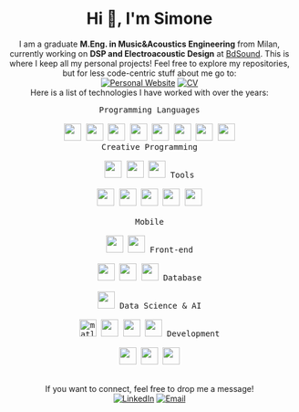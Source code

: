 <h1 align="center">Hi 👋, I'm Simone</h1>

<div align=center>
  I am a graduate <b>M.Eng. in Music&Acoustics Engineering</b> from Milan, currently working on <b>DSP and Electroacoustic Design</b> at <a href="https://www.bdsound.com/">BdSound</a>. This is where I keep all my personal projects! Feel free to explore my repositories, but for less code-centric stuff about me go to:
</div>

<div align=center>
  <a href="https://www.magiwanders.com/"><img src="https://img.shields.io/badge/Personal%20Website-a?style=for-the-badge&color=green&link=https%3A%2F%2Fwww.magiwanders.com" alt="Personal Website" /></a>  
  <a href="https://www.magiwanders.com/about/SimoneShawnCazzaniga_CV_202309.pdf"><img src="https://img.shields.io/badge/CV-a?style=for-the-badge&color=orange&link=https%3A%2F%2Fwww.magiwanders.com%2Fabout%2FSimoneShawnCazzaniga_CV_202309.pdf" alt="CV" /> </a>
</div>

<div align=center>
Here is a list of technologies I have worked with over the years:
<div>
  <p style="display: inline-block;" align="center">
    <kbd>
      <kbd>Programming Languages</kbd>
      <br>
      <br>
      <img width="30px" src="https://cdn.jsdelivr.net/gh/devicons/devicon/icons/c/c-original.svg" /> 
      <img width="30px" src="https://cdn.jsdelivr.net/gh/devicons/devicon/icons/cplusplus/cplusplus-original.svg" /> 
      <img width="30px" src="https://cdn.jsdelivr.net/gh/devicons/devicon/icons/csharp/csharp-original.svg" /> 
      <img width="30px" src="https://cdn.jsdelivr.net/gh/devicons/devicon/icons/rust/rust-plain.svg" />
      <img width="30px" src="https://cdn.jsdelivr.net/gh/devicons/devicon/icons/python/python-original.svg" />
      <img width="30px" src="https://cdn.jsdelivr.net/gh/devicons/devicon/icons/javascript/javascript-original.svg" /> 
      <img width="30px" src="https://cdn.jsdelivr.net/gh/devicons/devicon/icons/java/java-plain.svg" />
      <img width="30px" src="https://api.iconify.design/file-icons/supercollider.svg" />
      <br>
    </kbd>
    <kbd>
      <kbd>Creative Programming</kbd>
      <br>
      <br>
      <img width="30px" src="https://api.iconify.design/simple-icons/juce.svg" />
      <img width="30px" src="https://api.iconify.design/logos/openframeworks.svg" />
      <img width="30px" src="https://api.iconify.design/devicon/processing.svg" />
  </kbd>
        <kbd>
      <kbd>Tools</kbd>
      <br>
      <br>
      <img width="30px" src="https://cdn.jsdelivr.net/gh/devicons/devicon/icons/vscode/vscode-original.svg" />
      <img width="30px" src="https://cdn.jsdelivr.net/gh/devicons/devicon/icons/jupyter/jupyter-original.svg" />
      <img width="30px" src="https://cdn.jsdelivr.net/gh/devicons/devicon/icons/intellij/intellij-original.svg" />
        <img width="30px" src="https://cdn.jsdelivr.net/gh/devicons/devicon/icons/unity/unity-original.svg" />
      <img width="30px" src="https://api.iconify.design/fad/logo-reaper.svg" />
  </kbd>
        <br><br>
     <kbd>
      <kbd>Mobile</kbd>
      <br>
      <br>
      <img width="30px" src="https://cdn.jsdelivr.net/gh/devicons/devicon/icons/dart/dart-original.svg" />
      <img width="30px" src="https://cdn.jsdelivr.net/gh/devicons/devicon/icons/flutter/flutter-plain.svg" />
    </kbd>
    <kbd>
      <kbd>Front-end</kbd>
      <br>
      <br>
      <img width="30px" src="https://cdn.jsdelivr.net/gh/devicons/devicon/icons/html5/html5-original.svg" /> 
      <img width="30px" src="https://cdn.jsdelivr.net/gh/devicons/devicon/icons/css3/css3-plain-wordmark.svg" /> 
      <img width="30px" src="https://api.iconify.design/vscode-icons/file-type-vite.svg" /> 
    </kbd>
    <kbd>
      <kbd>Database</kbd>
      <br>
      <br>
      <img width="30px" src="https://cdn.jsdelivr.net/gh/devicons/devicon/icons/firebase/firebase-plain.svg" />
    </kbd>
    <kbd>
      <kbd>Data Science & AI</kbd>
      <br>
      <br>
      <img title="matlab" width="30px" src="https://cdn.jsdelivr.net/gh/devicons/devicon/icons/matlab/matlab-original.svg" />
      <img width="30px" src="https://cdn.jsdelivr.net/gh/devicons/devicon/icons/tensorflow/tensorflow-original.svg" />
      <img width="30px" src="https://cdn.jsdelivr.net/gh/devicons/devicon/icons/numpy/numpy-original.svg" />
      <img width="30px" src="https://cdn.jsdelivr.net/gh/devicons/devicon/icons/pandas/pandas-original.svg" />
    </kbd>
    <kbd>
      <kbd>Development</kbd>
      <br>
      <br>
      <img width="30px" src="https://cdn.jsdelivr.net/gh/devicons/devicon/icons/bash/bash-original.svg" />
      <img width="30px" src="https://cdn.jsdelivr.net/gh/devicons/devicon/icons/git/git-plain.svg" />
      <img width="30px" src="https://cdn.jsdelivr.net/gh/devicons/devicon/icons/docker/docker-plain.svg" />
    </kbd>
  </p>
</div>

<br>
<div align=center>
  If you want to connect, feel free to drop me a message!
</div>

<div align=center>
  <a href="https://www.linkedin.com/in/simone-shawn-cazzaniga/"><img src="https://img.shields.io/static/v1?style=for-the-badge&message=LinkedIn&color=0A66C2&logo=LinkedIn&logoColor=FFFFFF&label=" alt="LinkedIn" /></a>
  <a href="mailto:simone.shawn.cazzaniga@gmail.com?subject=Hi%20Simon%20,%20nice%20to%20meet%20you!"><img alt="Email" src="https://img.shields.io/static/v1?style=for-the-badge&message=Gmail&color=EA4335&logo=Gmail&logoColor=FFFFFF&label=" /></a>
</div>
